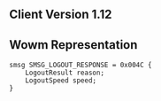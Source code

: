 ## Client Version 1.12

## Wowm Representation
```rust,ignore
smsg SMSG_LOGOUT_RESPONSE = 0x004C {
    LogoutResult reason;    
    LogoutSpeed speed;    
}

```
